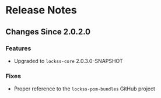 # Release Notes

## Changes Since 2.0.2.0

### Features

*   Upgraded to `lockss-core` 2.0.3.0-SNAPSHOT

### Fixes

*   Proper reference to the `lockss-pom-bundles` GitHub project
